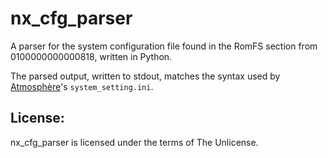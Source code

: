 ﻿# nx_cfg_parser

A parser for the system configuration file found in the RomFS section from 0100000000000818, written in Python.

The parsed output, written to stdout, matches the syntax used by [Atmosphère](https://github.com/Atmosphere-NX/Atmosphere)'s `system_setting.ini`.

License:
--------------

nx_cfg_parser is licensed under the terms of The Unlicense.
